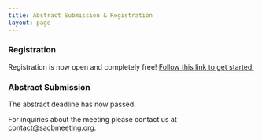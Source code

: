 ```yaml
---
title: Abstract Submission & Registration
layout: page
---
```


### Registration

Registration is now open and completely free! [Follow this link to get started.](https://www.cvent.com/d/y7q4rj/4W)

### Abstract Submission

The abstract deadline has now passed.

For inquiries about the meeting please contact us at [contact@sacbmeeting.org](mailto:contact@sacbmeeting.org).
